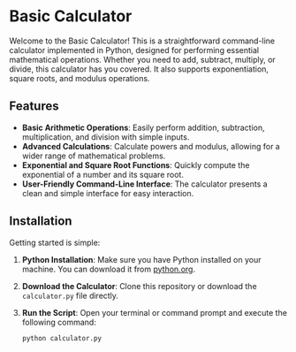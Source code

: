 # Basic Calculator

Welcome to the Basic Calculator! This is a straightforward command-line calculator implemented in Python, designed for performing essential mathematical operations. Whether you need to add, subtract, multiply, or divide, this calculator has you covered. It also supports exponentiation, square roots, and modulus operations.

## Features

- **Basic Arithmetic Operations**: Easily perform addition, subtraction, multiplication, and division with simple inputs.
- **Advanced Calculations**: Calculate powers and modulus, allowing for a wider range of mathematical problems.
- **Exponential and Square Root Functions**: Quickly compute the exponential of a number and its square root.
- **User-Friendly Command-Line Interface**: The calculator presents a clean and simple interface for easy interaction.

## Installation

Getting started is simple: 

1. **Python Installation**: Make sure you have Python installed on your machine. You can download it from [python.org](https://www.python.org/downloads/).
2. **Download the Calculator**: Clone this repository or download the `calculator.py` file directly.
3. **Run the Script**: Open your terminal or command prompt and execute the following command:

   ```bash
   python calculator.py
